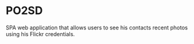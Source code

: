 # PO2SD
SPA web application that allows users to see his contacts recent photos using his Flickr credentials.
